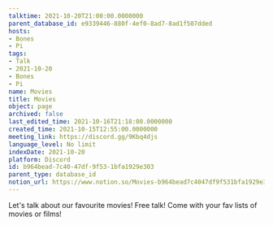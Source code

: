 ```yaml
---
talktime: 2021-10-20T21:00:00.0000000
parent_database_id: e9339446-880f-4ef0-8ad7-8ad1f507dded
hosts:
- Bones
- Pi
tags:
- Talk
- 2021-10-20
- Bones
- Pi
name: Movies
title: Movies
object: page
archived: false
last_edited_time: 2021-10-16T21:18:00.0000000
created_time: 2021-10-15T12:55:00.0000000
meeting_link: https://discord.gg/9Kbq4djs
language_level: No limit
indexDate: 2021-10-20
platform: Discord
id: b964bead-7c40-47df-9f53-1bfa1929e303
parent_type: database_id
notion_url: https://www.notion.so/Movies-b964bead7c4047df9f531bfa1929e303
---
```


Let's talk about our favourite movies!
Free talk! Come with your fav lists of movies or films!


